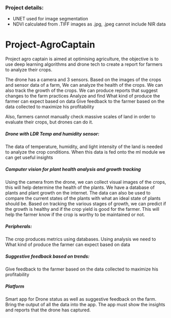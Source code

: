 ### Project details: 
* UNET used for image segmentation
* NDVI calculated from .TIFF images as .jpg, .jpeg cannot include NIR data

# Project-AgroCaptain

Project agro captain is aimed at optimising agriculture, the objective is to use deep learning algorithms and drone tech to create a report for farmers to analyze their crops. 

The drone has a camera and 3 sensors. Based on the images of the crops and sensor data of a farm, 
We can analyze the health of the crops. 
We can also track the growth of the crops.
We can produce reports that suggest changes to the farm practices
Analyze and find What kind of produce the farmer can expect based on data
Give feedback to the farmer based on the data collected to maximize his profitability

Also, farmers cannot manually check massive scales of land in order to evaluate their crops, but drones can do it. 


##### Drone with LDR Temp and humidity sensor:
The data of temperature, humidity, and light intensity of the land is needed to analyze the crop conditions. When this data is fed onto the ml module we can get useful insights


##### Computer vision for plant health analysis and growth tracking 
Using the camera from the drone, we can collect visual images of the crops, this will help determine the health of the plants. We have a database of plants and plant growth on the internet. The data can also be used to compare the current states of the plants with what an ideal state of plants should be. 
Based on tracking the various stages of growth, we can predict if the growth is healthy and if the crop yield is good for the farmer. This will help the farmer know if the crop is worthy to be maintained or not.

##### Peripherals:
The crop produces metrics using databases.
Using analysis we need to What kind of produce the farmer can expect based on data

##### Suggestive feedback based on trends:
Give feedback to the farmer based on the data collected to maximize his profitability

##### Platform
Smart app for Drone status as well as suggestive feedback on the farm.
Bring the output of all the data into the app. The app must show the insights and reports that the drone has captured.
